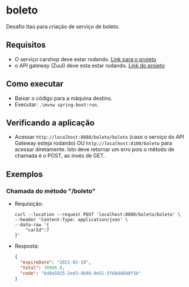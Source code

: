 # boleto

Desafio Itaú para criação de serviço de boleto.

## Requisitos

* O serviço carshop deve estar rodando. [Link para o projeto](https://github.com/amokawa/carshop)
* o API gateway (Zuul) deve esta estar rodando. [Link do projeto](https://github.com/amokawa/zull-api-gateway)

## Como executar

* Baixar o código para a máquina destino.
* Executar: `.\mvnw spring-boot:run`.

## Verificando a aplicação

* Acessar `http://localhost:8080/boleto/boleto` (caso o serviço do API Gateway esteja rodando) OU
  `http://localhost:8100/boleto` para acessar diretamente. Isto deve retornar um erro pois o método de chamada é o POST,
  ao invés de GET.

## Exemplos

### Chamada do método "/boleto"

* Requisição:
  ```text
  curl --location --request POST 'localhost:8080/boleto/boleto' \
  --header 'Content-Type: application/json' \
  --data-raw '{
      "carId":7
  }'
  ```

* Resposta:
  ```json
  {
    "expireDate": "2021-02-10",
    "total": 70900.0,
    "code": "6d8a5925-2ed3-4b98-9e51-5f68dd688f3b"
  }
  ```
